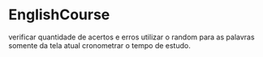 # EnglishCourse

verificar quantidade de acertos e erros
utilizar o random para as palavras somente da tela atual
cronometrar o tempo de estudo.
